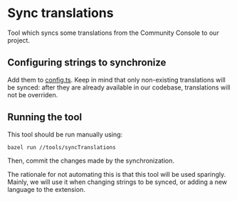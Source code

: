 # Sync translations

Tool which syncs some translations from the Community Console to our project.

## Configuring strings to synchronize

Add them to [config.ts](./config.ts). Keep in mind that only non-existing
translations will be synced: after they are already available in our codebase,
translations will not be overriden.

## Running the tool

This tool should be run manually using:

```sh
bazel run //tools/syncTranslations
```

Then, commit the changes made by the synchronization.

The rationale for not automating this is that this tool will be used sparingly.
Mainly, we will use it when changing strings to be synced, or adding a new
language to the extension.
